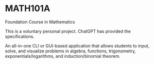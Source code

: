 # MATH101A
Foundation Course in Mathematics

This is a voluntary personal project.
ChatGPT has provided the specifications.

An all-in-one CLI or GUI-based application that allows students to input, solve, and visualize problems 
in algebra, functions, trigonometry, exponentials/logarithms, and induction/binomial theorem.
